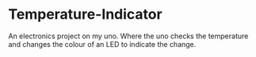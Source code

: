 # Temperature-Indicator
An electronics project on my uno. Where the uno checks the temperature and changes the colour of an LED to indicate the change.
